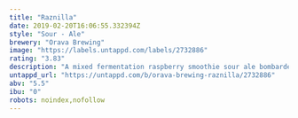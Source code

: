 ```yaml
---
title: "Raznilla"
date: 2019-02-20T16:06:55.332394Z
style: "Sour - Ale"
brewery: "Orava Brewing"
image: "https://labels.untappd.com/labels/2732886"
rating: "3.83"
description: "A mixed fermentation raspberry smoothie sour ale bombarded with raspberries, vanilla and lactose. "
untappd_url: "https://untappd.com/b/orava-brewing-raznilla/2732886"
abv: "5.5"
ibu: "0"
robots: noindex,nofollow
---
```

